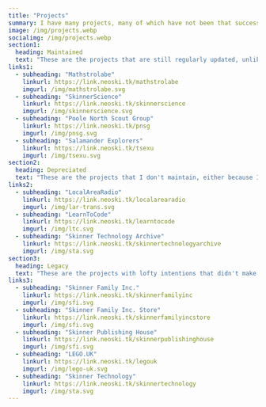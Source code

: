```yaml
---
title: "Projects"
summary: I have many projects, many of which have not been that successful...
image: /img/projects.webp
socialimg: /img/projects.webp
section1:
  heading: Maintained
  text: "These are the projects that are still regularly updated, unlike others..."
links1:
  - subheading: "Mathstrolabe"
    linkurl: https://link.neoski.tk/mathstrolabe
    imgurl: /img/mathstrolabe.svg
  - subheading: "SkinnerScience"
    linkurl: https://link.neoski.tk/skinnerscience
    imgurl: /img/skinnerscience.svg
  - subheading: "Poole North Scout Group"
    linkurl: https://link.neoski.tk/pnsg
    imgurl: /img/pnsg.svg
  - subheading: "Salamander Explorers"
    linkurl: https://link.neoski.tk/tsexu
    imgurl: /img/tsexu.svg
section2:
  heading: Depreciated
  text: "These are the projects that I don't maintain, either because I've given up or, yeah, I've given up..."
links2:
  - subheading: "LocalAreaRadio"
    linkurl: https://link.neoski.tk/localarearadio
    imgurl: /img/lar-trans.svg
  - subheading: "LearnToCode"
    linkurl: https://link.neoski.tk/learntocode
    imgurl: /img/ltc.svg
  - subheading: "Skinner Technology Archive"
    linkurl: https://link.neoski.tk/skinnertechnologyarchive
    imgurl: /img/sta.svg
section3:
  heading: Legacy
  text: "These are the projects with lofty intentions that didn't make it through the bumpy alpha process. Some of them were intended as businesses offering services, which are of course unavailable. Overall, these are market flops and diabolical messes by the looks of it."
links3:
  - subheading: "Skinner Family Inc."
    linkurl: https://link.neoski.tk/skinnerfamilyinc
    imgurl: /img/sfi.svg
  - subheading: "Skinner Family Inc. Store"
    linkurl: https://link.neoski.tk/skinnerfamilyincstore
    imgurl: /img/sfi.svg
  - subheading: "Skinner Publishing House"
    linkurl: https://link.neoski.tk/skinnerpublishinghouse
    imgurl: /img/sfi.svg
  - subheading: "LEGO.UK"
    linkurl: https://link.neoski.tk/legouk
    imgurl: /img/lego-uk.svg
  - subheading: "Skinner Technology"
    linkurl: https://link.neoski.tk/skinnertechnology
    imgurl: /img/sta.svg
---
```

